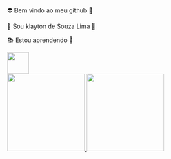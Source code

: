 
👽 Bem vindo ao meu github 👾

🖖 Sou klayton de Souza Lima 👋 

📚 Estou aprendendo 🤘

<div style="display: inline">
    <img width="50" height="50" src="https://cdn.jsdelivr.net/gh/devicons/devicon/icons/python/python-original-wordmark.svg" />        
</div>

<div>
<a href="https://github.com/klaytonlima">
<img height="180em" src="https://github-readme-stats.vercel.app/api/top-langs/?username=klaytonlima&layout=compact&langs_count=7&theme=tokyonight&bg_color=00000000"/>
<img height="180em" src="https://github-readme-stats.vercel.app/api?username=klaytonlima&show_icons=true&theme=tokyonight&bg_color=00000000&include_all_commits=true&count_private=true"/>
</div>    

                        





